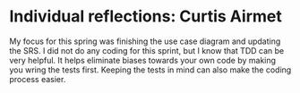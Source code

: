 # Individual reflections: Curtis Airmet

My focus for this spring was finishing the use case diagram and updating the SRS. I did not do any coding for this sprint, but I know that TDD can be very helpful. It helps eliminate biases towards your own code by making you wring the tests first. Keeping the tests in mind can also make the coding process easier.